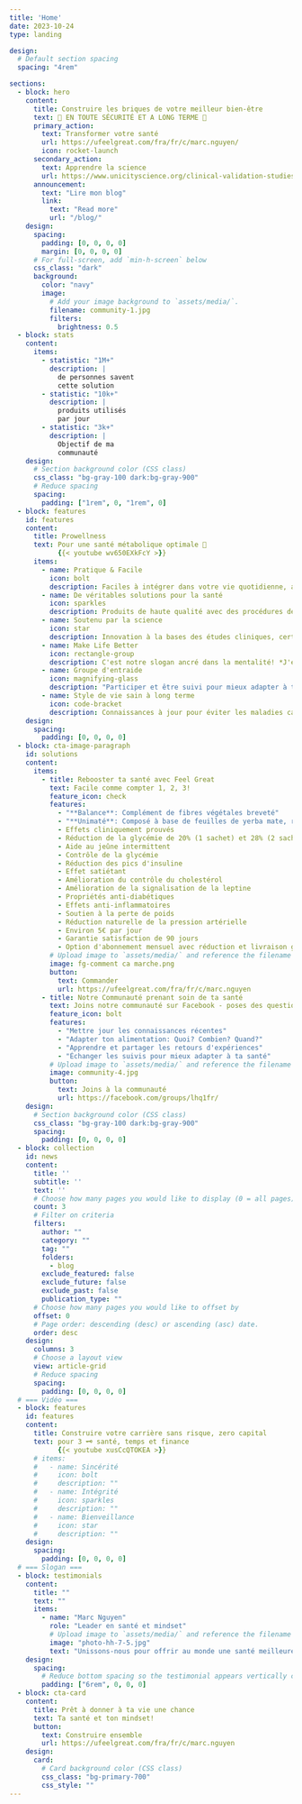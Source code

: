 ```yaml
---
title: 'Home'
date: 2023-10-24
type: landing

design:
  # Default section spacing
  spacing: "4rem"

sections:
  - block: hero
    content:
      title: Construire les briques de votre meilleur bien-être
      text: 🧱 EN TOUTE SÉCURITÉ ET A LONG TERME 🧱
      primary_action:
        text: Transformer votre santé
        url: https://ufeelgreat.com/fra/fr/c/marc.nguyen/
        icon: rocket-launch
      secondary_action:
        text: Apprendre la science
        url: https://www.unicityscience.org/clinical-validation-studies/?lang=fr
      announcement:
        text: "Lire mon blog"
        link:
          text: "Read more"
          url: "/blog/"
    design:
      spacing:
        padding: [0, 0, 0, 0]
        margin: [0, 0, 0, 0]
      # For full-screen, add `min-h-screen` below
      css_class: "dark"
      background:
        color: "navy"
        image:
          # Add your image background to `assets/media/`.
          filename: community-1.jpg
          filters:
            brightness: 0.5
  - block: stats
    content:
      items:
        - statistic: "1M+"
          description: |
            de personnes savent 
            cette solution
        - statistic: "10k+"
          description: |
            produits utilisés
            par jour
        - statistic: "3k+"
          description: |
            Objectif de ma  
            communauté
    design:
      # Section background color (CSS class)
      css_class: "bg-gray-100 dark:bg-gray-900"
      # Reduce spacing
      spacing:
        padding: ["1rem", 0, "1rem", 0]
  - block: features
    id: features
    content:
      title: Prowellness
      text: Pour une santé métabolique optimale 🧱
            {{< youtube wv650EXkFcY >}}
      items:
        - name: Pratique & Facile
          icon: bolt
          description: Faciles à intégrer dans votre vie quotidienne, avec schéma d'alimentation **4/4/12** ou jeune intermittent **16/8**.
        - name: De véritables solutions pour la santé
          icon: sparkles
          description: Produits de haute qualité avec des procédures de fabrication brevetées! Entreprise historique depuis 120 ans.
        - name: Soutenu par la science
          icon: star
          description: Innovation à la bases des études cliniques, certifications fiables, brevets internationaux, pdr.net.
        - name: Make Life Better
          icon: rectangle-group
          description: C'est notre slogan ancré dans la mentalité! *J'essaie à sauver votre vie !*
        - name: Groupe d'entraide
          icon: magnifying-glass
          description: "Participer et être suivi pour mieux adapter à ta santé: détox, booster le métabolisme, renforcement musculaire, rajeunissement ..."
        - name: Style de vie sain à long terme
          icon: code-bracket
          description: Connaissances à jour pour éviter les maladies cardiovasculaires, AVC, inverser le diabète de type 2, pré-diabète, perte de graisses ...
    design:
      spacing:
        padding: [0, 0, 0, 0]
  - block: cta-image-paragraph
    id: solutions
    content:
      items:
        - title: Rebooster ta santé avec Feel Great
          text: Facile comme compter 1, 2, 3!
          feature_icon: check
          features:
            - "**Balance**: Complément de fibres végétales breveté"
            - "**Unimaté**: Composé à base de feuilles de yerba mate, riche en acide chlorogénique"
            - Effets cliniquement prouvés 
            - Réduction de la glycémie de 20% (1 sachet) et 28% (2 sachets)
            - Aide au jeûne intermittent
            - Contrôle de la glycémie
            - Réduction des pics d'insuline
            - Effet satiétant
            - Amélioration du contrôle du cholestérol
            - Amélioration de la signalisation de la leptine
            - Propriétés anti-diabétiques
            - Effets anti-inflammatoires
            - Soutien à la perte de poids
            - Réduction naturelle de la pression artérielle
            - Environ 5€ par jour
            - Garantie satisfaction de 90 jours
            - Option d'abonnement mensuel avec réduction et livraison gratuite
          # Upload image to `assets/media/` and reference the filename here
          image: fg-comment ca marche.png
          button:
            text: Commander
            url: https://ufeelgreat.com/fra/fr/c/marc.nguyen
        - title: Notre Communauté prenant soin de ta santé
          text: Joins notre communauté sur Facebook - poses des questions pour adapter à ta santé
          feature_icon: bolt
          features:
            - "Mettre jour les connaissances récentes"
            - "Adapter ton alimentation: Quoi? Combien? Quand?"
            - "Apprendre et partager les retours d'expériences"
            - "Échanger les suivis pour mieux adapter à ta santé"
          # Upload image to `assets/media/` and reference the filename here
          image: community-4.jpg
          button:
            text: Joins à la communauté
            url: https://facebook.com/groups/lhq1fr/
    design:
      # Section background color (CSS class)
      css_class: "bg-gray-100 dark:bg-gray-900"
      spacing:
        padding: [0, 0, 0, 0]
  - block: collection
    id: news
    content:
      title: ''
      subtitle: ''
      text: ''
      # Choose how many pages you would like to display (0 = all pages)
      count: 3
      # Filter on criteria
      filters:
        author: ""
        category: ""
        tag: ""
        folders: 
          - blog
        exclude_featured: false
        exclude_future: false
        exclude_past: false
        publication_type: ""
      # Choose how many pages you would like to offset by
      offset: 0
      # Page order: descending (desc) or ascending (asc) date.
      order: desc
    design:
      columns: 3
      # Choose a layout view
      view: article-grid
      # Reduce spacing
      spacing:
        padding: [0, 0, 0, 0]
  # === Vidéo ===
  - block: features
    id: features
    content:
      title: Construire votre carrière sans risque, zero capital
      text: pour 3 🗝️ santé, temps et finance
            {{< youtube xusCcQTOKEA >}}
      # items:
      #   - name: Sincérité
      #     icon: bolt
      #     description: ""
      #   - name: Intégrité
      #     icon: sparkles
      #     description: ""
      #   - name: Bienveillance
      #     icon: star
      #     description: ""
    design:
      spacing:
        padding: [0, 0, 0, 0]
  # === Slogan ===
  - block: testimonials
    content:
      title: ""
      text: ""
      items:
        - name: "Marc Nguyen"
          role: "Leader en santé et mindset"
          # Upload image to `assets/media/` and reference the filename here
          image: "photo-hh-7-5.jpg"
          text: "Unissons-nous pour offrir au monde une santé meilleure, libérer les potentiels cachés et insuffler un sens profond à chaque vie! Sincérité, Intégrité et Bienveillance!"
    design:
      spacing:
        # Reduce bottom spacing so the testimonial appears vertically centered between sections
        padding: ["6rem", 0, 0, 0]
  - block: cta-card
    content:
      title: Prêt à donner à ta vie une chance
      text: Ta santé et ton mindset!
      button:
        text: Construire ensemble
        url: https://ufeelgreat.com/fra/fr/c/marc.nguyen
    design:
      card: 
        # Card background color (CSS class)
        css_class: "bg-primary-700"
        css_style: ""
---
```


